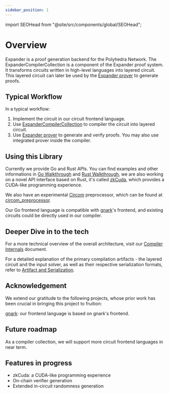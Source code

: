 ```yaml
---
sidebar_position: 1
---
```

import SEOHead from "@site/src/components/global/SEOHead";

<SEOHead
  title="Expander | Polyhedra Network"
  description="Expander is the fastest ZK proof system to date invented by Polyhedra Network."
  url="https://docs.polyhedra.network/expander"
  siteName="Expander"
  image="/img/seo/empty.png"
/>
# Overview

Expander is a proof generation backend for the Polyhedra Network. The ExpanderCompilerCollection is a component of the Expander proof system. It transforms circuits written in high-level languages into layered circuit. This layered circuit can later be used by the [Expander prover](https://github.com/PolyhedraZK/Expander) to generate proofs.

## Typical Workflow

In a typical workflow:

1. Implement the circuit in our circuit frontend language.
2. Use [ExpanderCompilerCollection](https://github.com/PolyhedraZK/ExpanderCompilerCollection) to compiler the circuit into layered circuit.
3. Use [Expander prover](https://github.com/PolyhedraZK/Expander) to generate and verify proofs. You may also use integrated prover inside the compiler.

## Using this Library

Currently we provide Go and Rust APIs. You can find examples and other informations in [Go Walkthrough](go/intro) and [Rust Walkthrough](rust/intro), we are also working on a novel API interface based on Rust, it's called [zkCuda](cuda/cuda_like_frontend), which provides a CUDA-like programming experience.

We also have an experimental [Circom](https://github.com/iden3/circom) preprocessor, which can be found at [circom_preprocessor](https://github.com/PolyhedraZK/ExpanderCompilerCollection/tree/v0.0.3/circom_preprocessor).

Our Go frontend language is compatible with [gnark](https://github.com/ConsenSys/gnark)'s frontend, and existing circuits could be directly used in our compiler.

## Deeper Dive in to the tech

For a more technical overview of the overall architecture, visit our [Compiler Internals](internal/intro) document.

For a detailed explanation of the primary compilation artifacts - the layered circuit and the input solver, as well as their respective serialization formats, refer to [Artifact and Serialization](internal/artifact_and_serialization).

## Acknowledgement

We extend our gratitude to the following projects, whose prior work has been crucial in bringing this project to fruition:

[gnark](https://github.com/Consensys/gnark): our frontend language is based on gnark's frontend.

## Future roadmap

As a compiler collection, we will support more circuit frontend languages in near term.

## Features in progress

- zkCuda: a CUDA-like programming experience
- On-chain verifier generation
- Extended in-circuit randomness generation
